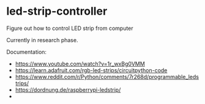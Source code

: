 # led-strip-controller
Figure out how to control LED strip from computer 

Currently in research phase. 

Documentation:
* https://www.youtube.com/watch?v=1r_wxBg0VMM
* https://learn.adafruit.com/rgb-led-strips/circuitpython-code
* https://www.reddit.com/r/Python/comments/7r268d/programmable_ledstrips/
* https://dordnung.de/raspberrypi-ledstrip/
* 
